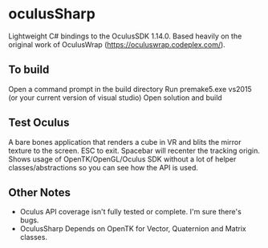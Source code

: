 # oculusSharp #
Lightweight C# bindings to the OculusSDK 1.14.0.  Based heavily on the original work of OculusWrap (https://oculuswrap.codeplex.com/). 

## To build ##
Open a command prompt in the build directory
Run premake5.exe vs2015 (or your current version of visual studio)
Open solution  and build

## Test Oculus ##
A bare bones application that renders a cube in VR and blits the mirror texture to the screen.  ESC to exit.  Spacebar will recenter the tracking origin.   Shows usage of OpenTK/OpenGL/Oculus SDK without a lot of helper classes/abstractions so you can see how the API is used.

## Other Notes ##
* Oculus API coverage isn't fully tested or complete.  I'm sure there's bugs.  
* OculusSharp Depends on OpenTK for Vector, Quaternion and Matrix classes. 
